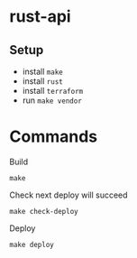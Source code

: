 # rust-api

## Setup
* install `make`
* install `rust`
* install `terraform`
* run `make vendor`

# Commands

Build
```
make
```

Check next deploy will succeed
```
make check-deploy
```

Deploy
```
make deploy
```
